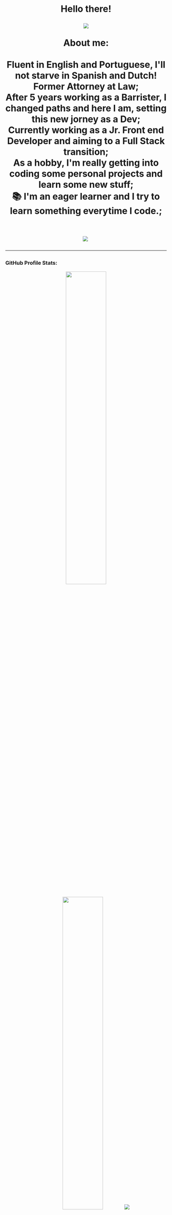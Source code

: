
<h1 align="center">Hello there!
<p align="center">
  <a href="https://github.com/karolinagusmao/readme-typing-svg">
    <img src="https://readme-typing-svg.demolab.com/?lines=FrontEnd%20%20Developer%20;Code%20mode:%20ON%20&font=Roboto%20Code&center=true&width=440&height=45&color=00b37e&vCenter=true&pause=1000&size=22" /></a>
</p>

<p align="center" size=20px>
  About me:
  <br>
  <br>
  Fluent in English and Portuguese, I'll not starve in Spanish and Dutch! 
  <br>
   Former Attorney at Law;
  <br>
   After 5 years working as a Barrister, I changed paths and here I am, setting this new jorney as a Dev;
  <br>
   Currently working as a Jr. Front end Developer and aiming to a Full Stack transition;
  <br>
   As a hobby, I'm really getting into coding some personal projects and learn some new stuff;
  <br>
  📚 I'm an eager learner and I try to learn something everytime I code.;
  <br>
</p>


</p>

  <br>
<img src="https://images.unsplash.com/photo-1593720219276-0b1eacd0aef4?ixlib=rb-4.0.3&ixid=M3wxMjA3fDB8MHxwaG90by1wYWdlfHx8fGVufDB8fHx8fA%3D%3D&auto=format&fit=crop&w=1000&q=80"  style="max-width:50%;
  max-height:300px;margin-right: 5px;"/></a>

<hr>

###  GitHub Profile Stats:

<p align="center">
  <img height="50%" width="auto" src ="https://github-readme-stats.vercel.app/api?username=artprange&show_icons=true&count_private=true&theme=midnight-purple&hide_border=true&hide=issues,contribs&bg_color=00000000">
  <img height="50%" width="auto" src ="https://github-readme-stats.vercel.app/api/top-langs/?username=artprange&layout=compact&hide_border=true&theme=midnight-purple&bg_color=00000000&langs_count=6&hide=jupyter%20notebook,tex,php,c&exclude_repo=Pacman-AI">
<!--  ![Your Repository's Stats](https://github-readme-stats.vercel.app/api/top-langs/?username=artprange&theme=blue-green)-->
  <img src ="https://github-readme-streak-stats.herokuapp.com?user=artprange&theme=midnight-purple&hide_border=true&background=FFFFFF00">
  <br>
  <br>
 
</p>
<hr>

### Programming and Markup Languages:
![html](https://img.shields.io/badge/HTML5-E34F26?style=for-the-badge&logo=html5&logoColor=white
)&nbsp;
![js](https://img.shields.io/badge/JavaScript-F7DF1E?style=for-the-badge&logo=javascript&logoColor=black
)&nbsp;
![css](https://img.shields.io/badge/CSS3-1572B6?style=for-the-badge&logo=css3&logoColor=white
)&nbsp;
![angular](https://img.shields.io/badge/Angular-DD0031?style=for-the-badge&logo=angular&logoColor=white
)&nbsp; 
![node](https://img.shields.io/badge/Node.js-43853D?style=for-the-badge&logo=node.js&logoColor=white)&nbsp; 
![Ubuntu](https://img.shields.io/badge/Ubuntu-E95420?style=for-the-badge&logo=ubuntu&logoColor=white)&nbsp;
![VScode](https://img.shields.io/badge/vscode-4285F4?style=for-the-badge&logo=vscode&logoColor=white)&nbsp;
![VStudio]( https://img.shields.io/badge/Visual_Studio-5C2D91?style=for-the-badge&logo=visual%20studio&logoColor=white)&nbsp; 
![Git](https://img.shields.io/badge/GIT-E44C30?style=for-the-badge&logo=git&logoColor=white)&nbsp;
![postman](https://img.shields.io/badge/Postman-FF6C37?logo=postman&logoColor=white)&nbsp;
![github](	https://img.shields.io/badge/GitHub-100000?style=for-the-badge&logo=github&logoColor=white)
![sql](https://img.shields.io/badge/Microsoft%20SQL%20Server-CC2927?style=for-the-badge&logo=microsoft%20sql%20server&logoColor=white)&nbsp;







  <hr>

<div>
  <a href="https://github.com/ashutosh00710/github-readme-activity-graph"><img alt="Art's Activity Graph" src="https://github-readme-activity-graph.vercel.app/graph/?username=artprange&bg_color=FFFFFF00&color=00b37e&line=#800080&point=fff&hide_border=true&style="max-width: 100%;margin-right: 5px;" /></a>

</div>
<hr>
 




















______________________________________________________________________________________________

